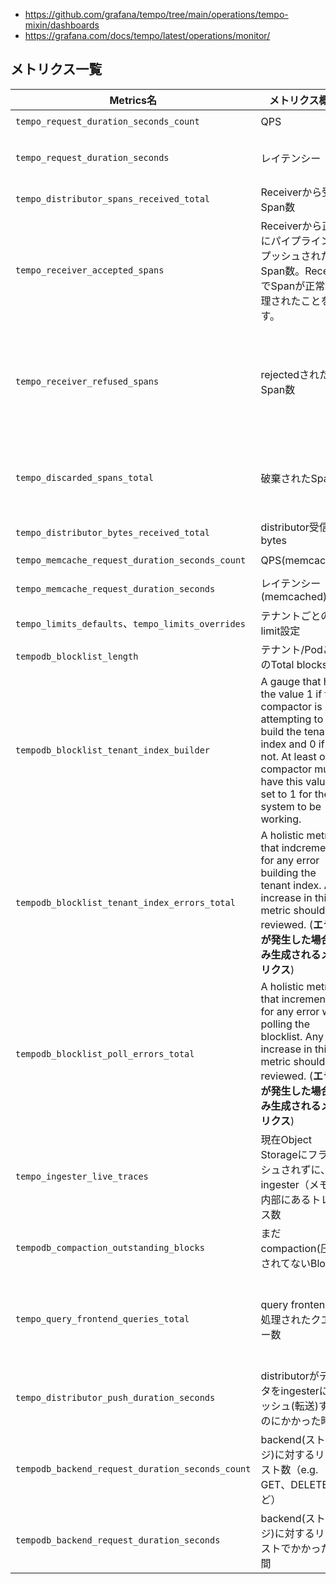 - https://github.com/grafana/tempo/tree/main/operations/tempo-mixin/dashboards
- https://grafana.com/docs/tempo/latest/operations/monitor/

## メトリクス一覧
|Metrics名|メトリクス概要|Type|PromQL例|備考|
|---|---|---|---|---|
|`tempo_request_duration_seconds_count`|QPS|Histogram|`sum by(pod,status_code)(rate(tempo_request_duration_seconds_count[$__rate_interval]))`||
|`tempo_request_duration_seconds`|レイテンシー|Histogram|`sum by(pod)(rate(tempo_request_duration_seconds_sum[$__rate_interval]) / rate(tempo_request_duration_seconds_count[$__rate_interval]))`、`sum by(pod)(histogram_quantile(0.95, rate(tempo_request_duration_seconds_bucket[$__rate_interval])))`||
|`tempo_distributor_spans_received_total`|Receiverから受信Span数|Counter|`sum(rate(tempo_distributor_spans_received_total[$__rate_interval]))`||
|`tempo_receiver_accepted_spans`|Receiverから正常にパイプラインにプッシュされたSpan数。ReceiverでSpanが正常に処理されたことを示す。|||`transport`ラベル(e.g. `http`)でプロトコルを確認できる|
|`tempo_receiver_refused_spans`|rejectedされたSpan数|Counter|`rate(tempo_receiver_refused_spans[$__rate_interval])`|**`tempo_discarded_spans_total`は受信はされた後に　内部のパイプラインで何らかの理由で破棄されたSpanで、`tempo_receiver_refused_spans`はReceiverの段階で何らなの理由でパイプラインにプッシュできず拒否されたSpan**|
|`tempo_discarded_spans_total`|破棄されたSpan数|Counter|`rate(tempo_discarded_spans_total[$__rate_interval])`| `reason`（.e.g `rate_limited`, `trace_too_large`など）と`tenant`ラベルを持っていてどのような理由でどのテナントのspanが破棄されたか分かる。|
|`tempo_distributor_bytes_received_total`|distributor受信bytes|Counter|`rate(tempo_distributor_bytes_received_total[$__rate_interval])`||
|`tempo_memcache_request_duration_seconds_count`|QPS(memcached)|Histogram|`sum by(pod,status_code)(rate(tempo_memcache_request_duration_seconds_count[$__rate_interval]))`||
|`tempo_memcache_request_duration_seconds`|レイテンシー(memcached)|Histogram|`sum by(pod)(rate(tempo_memcache_request_duration_seconds_sum[$__rate_interval]) / rate(tempo_memcache_request_duration_seconds_count[$__rate_interval]))`||
|`tempo_limits_defaults`、`tempo_limits_overrides`| テナントごとの各limit設定 | Gauge |`max(max by (tenant_id, limit_name) (tempo_limits_overrides) or max by (tenant_id, limit_name) (tempo_limits_defaults)) by (tenant_id, limit_name)`|
|`tempodb_blocklist_length`| テナント/PodごとのTotal blocks |Gauge|`sum by(pod,tenant)(tempodb_blocklist_length)`|
|`tempodb_blocklist_tenant_index_builder`| A gauge that has the value 1 if this compactor is attempting to build the tenant index and 0 if it is not. At least one compactor must have this value set to 1 for the system to be working. |Gauge|`sum by(tenant)(tempodb_blocklist_tenant_index_builder > 0)`|
|`tempodb_blocklist_tenant_index_errors_total`| A holistic metrics that indcrements for any error building the tenant index. Any increase in this metric should be reviewed. (**エラーが発生した場合のみ生成されるメトリクス**) | Counter | `tempodb_blocklist_tenant_index_errors_total or vector(0)`|
|`tempodb_blocklist_poll_errors_total`| A holistic metric that increments for any error with polling the blocklist. Any increase in this metric should be reviewed. (**エラーが発生した場合のみ生成されるメトリクス**) |Counter| `tempodb_blocklist_poll_errors_total or vector(0)` |
|`tempo_ingester_live_traces`| 現在Object Storageにフラッシュされずに、ingester（メモリ）内部にあるトレース数 | Gauge | | |
|`tempodb_compaction_outstanding_blocks`| まだcompaction(圧縮)されてないBlock数 | Gauge | | | 
|`tempo_query_frontend_queries_total`| query frontendで処理されたクエリー数 | Counter | | `op`ラベルには、`traces`: TraceIDをもとにしたクエリ、`search`: Searchから検索したもの、`metadata`: metadataクエリ、`metrics`: メトリクスクエリ が入る |
|`tempo_distributor_push_duration_seconds`| distributorがデータをingesterにプッシュ(転送)するのにかかった時間 | Histogram | | | 
|`tempodb_backend_request_duration_seconds_count`| backend(ストレージ)に対するリクエスト数（e.g. GET、DELETEなど）| Histogram | | `operation`ラベルでリクエストの種類が分かる |
|`tempodb_backend_request_duration_seconds`| backend(ストレージ)に対するリクエストでかかった時間 | Histogram | | |